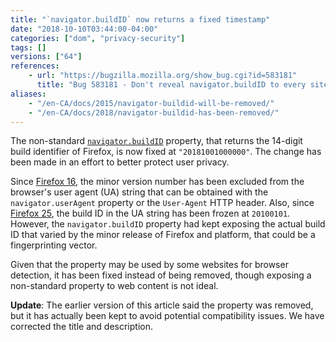 ```yaml
---
title: "`navigator.buildID` now returns a fixed timestamp"
date: "2018-10-10T03:44:00-04:00"
categories: ["dom", "privacy-security"]
tags: []
versions: ["64"]
references:
    - url: "https://bugzilla.mozilla.org/show_bug.cgi?id=583181"
      title: "Bug 583181 - Don't reveal navigator.buildID to every site on the web"
aliases:
    - "/en-CA/docs/2015/navigator-buildid-will-be-removed/"
    - "/en-CA/docs/2018/navigator-buildid-has-been-removed/"
---
```

The non-standard [`navigator.buildID`](https://developer.mozilla.org/docs/Web/API/Navigator/buildID) property, that returns the 14-digit build identifier of Firefox, is now fixed at `"20181001000000"`. The change has been made in an effort to better protect user privacy.

Since [Firefox 16](https://www.fxsitecompat.com/en-CA/docs/2012/ua-string-no-longer-contains-patch-level-version-number/), the minor version number has been excluded from the browser's user agent (UA) string that can be obtained with the `navigator.userAgent` property or the `User-Agent` HTTP header. Also, since [Firefox 25](https://www.fxsitecompat.com/en-CA/docs/2015/build-id-in-ua-string-is-now-frozen-at-20100101/), the build ID in the UA string has been frozen at `20100101`. However, the `navigator.buildID` property had kept exposing the actual build ID that varied by the minor release of Firefox and platform, that could be a fingerprinting vector.

Given that the property may be used by some websites for browser detection, it has been fixed instead of being removed, though exposing a non-standard property to web content is not ideal.

**Update**: The earlier version of this article said the property was removed, but it has actually been kept to avoid potential compatibility issues. We have corrected the title and description.
